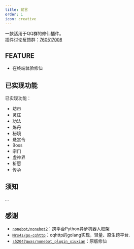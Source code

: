 ```yaml
---
title: 前言
order: 1
icon: creative
---
```


一款适用于QQ群的修仙插件。  
插件讨论反馈群：[760517008](https://jq.qq.com/?_wv=1027&k=86wE8N0O)

## FEATURE

- 在终端体验修仙

## 已实现功能

已实现功能：

- 坊市
- 灵庄
- 功法
- 炼丹
- 秘境
- 悬赏令
- Boss
- 宗门
- 虚神界
- 祈愿
- 传承

## 须知
...

## 感谢

* [`nonebot/nonebot2`](https://github.com/nonebot/nonebot2)：跨平台Python异步机器人框架
* [`Mrs4s/go-cqhttp`](https://github.com/Mrs4s/go-cqhttp)：cqhttp的golang实现，轻量、原生跨平台.
* [`s52047qwas/nonebot_plugin_xiuxian`](https://github.com/s52047qwas/nonebot_plugin_xiuxian)：原版修仙